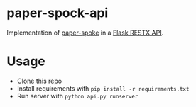 # paper-spock-api

Implementation of [paper-spoke](https://github.com/p0lycarpio/paper-spock) in a [Flask RESTX API](https://flask-restx.readthedocs.io/en/latest/).

# Usage

- Clone this repo
- Install requirements with ``pip install -r requirements.txt``
- Run server with ``python api.py runserver``